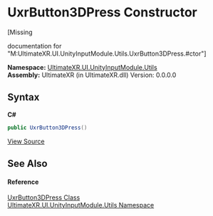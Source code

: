 # UxrButton3DPress Constructor 
 

\[Missing <summary> documentation for "M:UltimateXR.UI.UnityInputModule.Utils.UxrButton3DPress.#ctor"\]

**Namespace:**&nbsp;<a href="N_UltimateXR_UI_UnityInputModule_Utils">UltimateXR.UI.UnityInputModule.Utils</a><br />**Assembly:**&nbsp;UltimateXR (in UltimateXR.dll) Version: 0.0.0.0

## Syntax

**C#**<br />
``` C#
public UxrButton3DPress()
```

<a href="UltimateXR/Scripts/UI/UnityInputModule/Utils/UxrButton3DPress.cs" rel="noopener noreferrer" title="View the source code">View Source</a><br />

## See Also


#### Reference
<a href="T_UltimateXR_UI_UnityInputModule_Utils_UxrButton3DPress">UxrButton3DPress Class</a><br /><a href="N_UltimateXR_UI_UnityInputModule_Utils">UltimateXR.UI.UnityInputModule.Utils Namespace</a><br />
